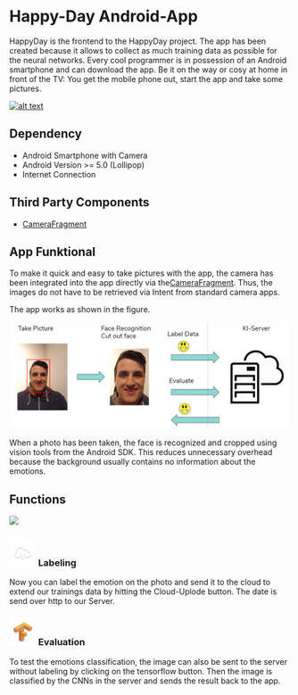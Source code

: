 # Happy-Day Android-App

HappyDay is the frontend to the HappyDay project. The app has been created because it allows to collect as much training data as possible for the neural networks. Every cool programmer is in possession of an Android smartphone and can download the app. Be it on the way or cosy at home in front of the TV: You get the mobile phone out, start the app and take some pictures.

<a href="https://play.google.com/store/apps/details?id=de.data_mining.hs_esslingen.happyday" rel="some text">![alt text](https://lh3.googleusercontent.com/fhR9eIkBWnbDZJQXRGRbRndG9b80ZwxzjL19DBqddH4AAZS-y3huZy7w10bk8WxB1JI=w200)</a>

## Dependency

- Android Smartphone with Camera
- Android Version >= 5.0 (Lollipop)
- Internet Connection

## Third Party Components

- [CameraFragment](https://github.com/florent37/CameraFragment)

## App Funktional

To make it quick and easy to take pictures with the app, the camera has been integrated into the app directly via the[CameraFragment](https://github.com/florent37/CameraFragment). Thus, the images do not have to be retrieved via Intent from standard camera apps.

The app works as shown in the figure.

![](pictures/app-functional-diagram.PNG)

When a photo has been taken, the face is recognized and cropped using vision tools from the Android SDK. This reduces unnecessary overhead because the background usually contains no information about the emotions.


## Functions
![](https://lh3.googleusercontent.com/gDnmRHb3ObyAh5bVVEDbrld--FO4TenCbZjtPYu7zN-ud4oV7hWInPLSj1yHueep7gQW=h310-rw)

### ![](app/src/main/res/mipmap-mdpi/ic_upload.png) Labeling

Now you can label the emotion on the photo and send it to the cloud to extend our trainings data by hitting the Cloud-Uplode button. The date is send over http to our Server.

### ![](app/src/main/res/mipmap-mdpi/ic_tf.png) Evaluation

To test the emotions classification, the image can also be sent to the server without labeling by clicking on the tensorflow button. Then the image is classified by the CNNs in the server and sends the result back to the app.
